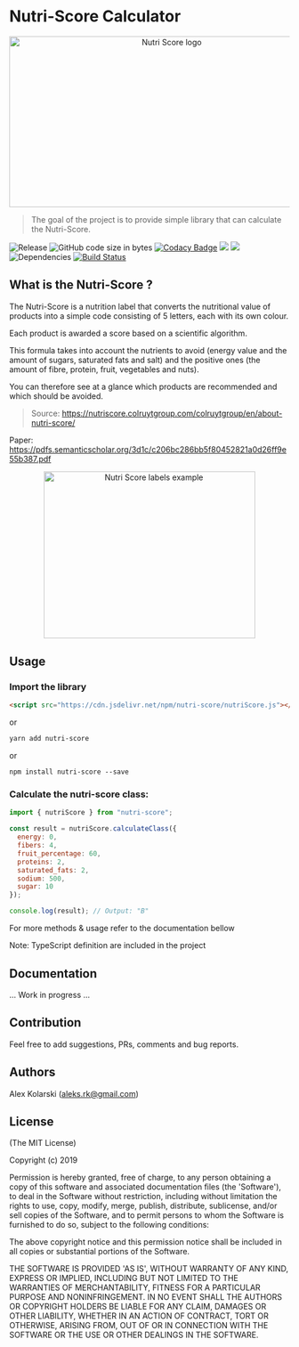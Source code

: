 # Nutri-Score Calculator

<p align="center">
  <img width="568" height="307" src="https://github.com/food-nutrients/nutri-score/raw/master/assets/images/nutri-score-logo.png" alt="Nutri Score logo">
</p>

> The goal of the project is to provide simple library that can calculate the Nutri-Score.

![Release](https://img.shields.io/github/release/food-nutrients/nutri-score.svg) ![GitHub code size in bytes](https://img.shields.io/github/languages/code-size/food-nutrients/nutri-score.svg) [![Codacy Badge](https://api.codacy.com/project/badge/Grade/1215d67606784c51be6e00b5c277c8ea)](https://www.codacy.com/app/kolarski/nutri-score?utm_source=github.com&utm_medium=referral&utm_content=food-nutrients/nutri-score&utm_campaign=Badge_Grade) <a href="https://codeclimate.com/github/food-nutrients/nutri-score/maintainability"><img src="https://api.codeclimate.com/v1/badges/9aa2c2c7ac55eea0c049/maintainability" /></a> <a href="https://codeclimate.com/github/food-nutrients/nutri-score/test_coverage"><img src="https://api.codeclimate.com/v1/badges/9aa2c2c7ac55eea0c049/test_coverage" /></a> ![Dependencies](https://img.shields.io/david/food-nutrients/nutri-score.svg) [![Build Status](https://travis-ci.org/food-nutrients/nutri-score.svg?branch=master)](https://travis-ci.org/food-nutrients/nutri-score)

## What is the Nutri-Score ?

The Nutri-Score is a nutrition label that converts the nutritional value of products into a simple code consisting of 5 letters, each with its own colour.

Each product is awarded a score based on a scientific algorithm.

This formula takes into account the nutrients to avoid (energy value and the amount of sugars, saturated fats and salt) and the positive ones (the amount of fibre, protein, fruit, vegetables and nuts).

You can therefore see at a glance which products are recommended and which should be avoided.

> Source: <https://nutriscore.colruytgroup.com/colruytgroup/en/about-nutri-score/>


Paper: <https://pdfs.semanticscholar.org/3d1c/c206bc286bb5f80452821a0d26ff9e55b387.pdf>
<p align="center">
  <img width="380" height="300" src="https://github.com/food-nutrients/nutri-score/raw/master/assets/images/nutri-scores.png" alt="Nutri Score labels example">
</p>

## Usage

### Import the library

```html
<script src="https://cdn.jsdelivr.net/npm/nutri-score/nutriScore.js"></script>
```

or

```bash
yarn add nutri-score
```

or

```
npm install nutri-score --save
```

### Calculate the nutri-score class:

```js
import { nutriScore } from "nutri-score";

const result = nutriScore.calculateClass({
  energy: 0,
  fibers: 4,
  fruit_percentage: 60,
  proteins: 2,
  saturated_fats: 2,
  sodium: 500,
  sugar: 10
});

console.log(result); // Output: "B"
```

For more methods & usage refer to the documentation bellow

Note: TypeScript definition are included in the project

## Documentation

... Work in progress ...

## Contribution

Feel free to add suggestions, PRs, comments and bug reports.

## Authors

Alex Kolarski (aleks.rk@gmail.com)

## License

(The MIT License)

Copyright (c) 2019

Permission is hereby granted, free of charge, to any person obtaining
a copy of this software and associated documentation files (the
'Software'), to deal in the Software without restriction, including
without limitation the rights to use, copy, modify, merge, publish,
distribute, sublicense, and/or sell copies of the Software, and to
permit persons to whom the Software is furnished to do so, subject to
the following conditions:

The above copyright notice and this permission notice shall be
included in all copies or substantial portions of the Software.

THE SOFTWARE IS PROVIDED 'AS IS', WITHOUT WARRANTY OF ANY KIND,
EXPRESS OR IMPLIED, INCLUDING BUT NOT LIMITED TO THE WARRANTIES OF
MERCHANTABILITY, FITNESS FOR A PARTICULAR PURPOSE AND NONINFRINGEMENT.
IN NO EVENT SHALL THE AUTHORS OR COPYRIGHT HOLDERS BE LIABLE FOR ANY
CLAIM, DAMAGES OR OTHER LIABILITY, WHETHER IN AN ACTION OF CONTRACT,
TORT OR OTHERWISE, ARISING FROM, OUT OF OR IN CONNECTION WITH THE
SOFTWARE OR THE USE OR OTHER DEALINGS IN THE SOFTWARE.
